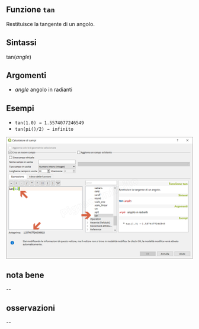## Funzione `tan`

Restituisce la tangente di un angolo.

## Sintassi

tan(_angle_)

## Argomenti

* _angle_ angolo in radianti

## Esempi

* `tan(1.0) → 1.5574077246549`
* `tan(pi()/2) → infinito`

![](/img/matematica/tan/tan1.png)

## nota bene

--

## osservazioni

--